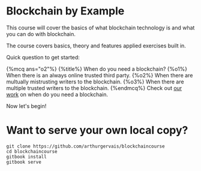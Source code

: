# Blockchain by Example

This course will cover the basics of what blockchain technology is and what you can do with blockchain.

The course covers basics, theory and features applied exercises built in.

Quick question to get started:

{%mcq ans="o2"%}
{%title%} When do you need a blockchain?
{%o1%} When there is an always online trusted third party.
{%o2%} When there are multually mistrusting writers to the blockchain.
{%o3%} When there are multiple trusted writers to the blockchain.
{%endmcq%}
Check out [our work](https://eprint.iacr.org/2017/375.pdf) on when do you need a blockchain.

Now let's begin!


# Want to serve your own local copy?

```
git clone https://github.com/arthurgervais/blockchaincourse
cd blockchaincourse
gitbook install
gitbook serve
```
